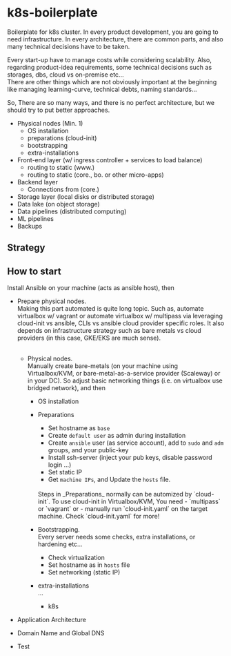 # k8s-boilerplate

Boilerplate for k8s cluster. In every product development, you are going to need infrastructure. 
In every architecture, there are common parts, and also many technical decisions have to be taken.

Every start-up have to manage costs while considering scalability.
Also, regarding product-idea requirements, some technical decisions such as storages, dbs, cloud vs on-premise etc...
<br>There are other things which are not obviously important at the beginning like managing learning-curve, technical debts, naming standards...

So, There are so many ways, and there is no perfect architecture, but we should try to put better approaches.

- Physical nodes (Min. 1)
  - OS installation
  - preparations (cloud-init)
  - bootstrapping  
  - extra-installations 
- Front-end layer (w/ ingress controller + services to load balance)
  - routing to static (www.)
  - routing to static (core., bo. or other micro-apps)
- Backend layer
  - Connections from (core.) 
- Storage layer (local disks or distributed storage)
- Data lake (on object storage)
- Data pipelines (distributed computing)
- ML pipelines
- Backups

## Strategy

## How to start

Install Ansible on your machine (acts as ansible host), then

- Prepare physical nodes. 
  <br>Making this part automated is quite long topic. Such as, automate virtualbox w/ vagrant or 
  automate virtualbox w/ multipass via leveraging cloud-init vs ansible, CLIs vs ansible cloud provider specific roles.
  It also depends on infrastructure strategy such as bare metals vs cloud providers (in this case, GKE/EKS are much sense).
  <br><br>
  
  - Physical nodes.
    <br>Manually create bare-metals (on your machine using Virtualbox/KVM, or bare-metal-as-a-service provider (Scaleway) or 
    in your DC). So adjust basic networking things (i.e. on virtualbox use bridged network), and then
    - OS installation
    - Preparations  
      - Set hostname as `base` 
      - Create `default user` as admin during installation
      - Create `ansible` user (as service account), add to `sudo` and `adm` groups, and your public-key
      - Install ssh-server (inject your pub keys, disable password login ...)  
      - Set static IP
      - Get `machine IPs`, and Update the `hosts` file.

      <br>
      Steps in _Preparations_ normally can be automized by `cloud-init`. To use cloud-init in Virtualbox/KVM, You need 
        - `multipass` or `vagrant` or 
        -  manually run `cloud-init.yaml` on the target machine. Check `cloud-init.yaml` for more!

    - Bootstrapping.
      <br>Every server needs some checks, extra installations, or hardening etc...
        - Check virtualization
        - Set hostname as in `hosts` file
        - Set networking (static IP)
    - extra-installations
      <br>...
      - k8s

- Application Architecture

- Domain Name and Global DNS

- Test
